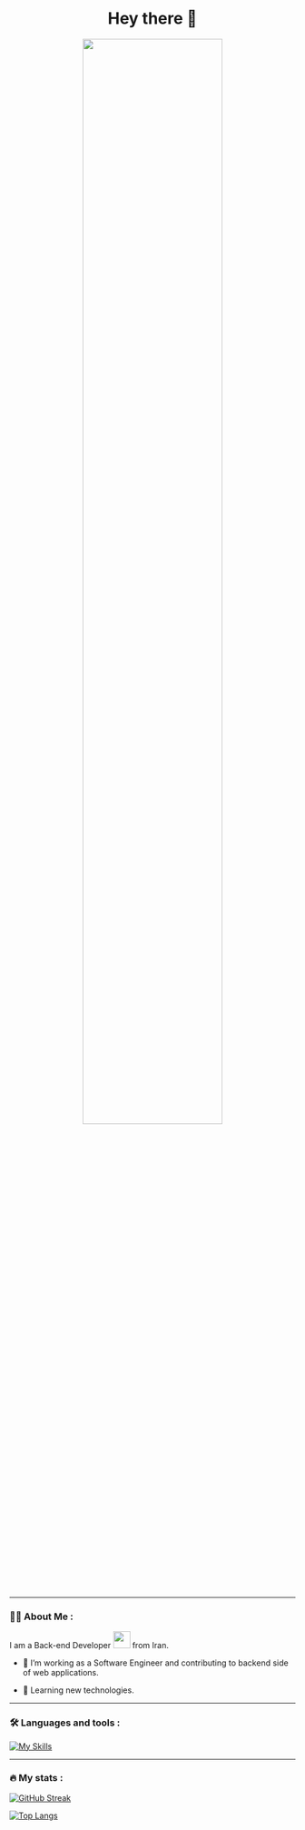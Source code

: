 <!--START_SECTION:waka-->
<div  align="center">
 <h1> Hey there 👋</h1>
</div>
 
 <div id="banner" align="center">
  <img src="https://media.giphy.com/media/ZVik7pBtu9dNS/giphy.gif" width="70%"/>
</div>
 

<hr>

### :man_technologist: About Me :

I am a Back-end Developer <img src="https://media.giphy.com/media/WUlplcMpOCEmTGBtBW/giphy.gif" width="30"> from Iran.
- :telescope: I’m working as a Software Engineer and contributing to backend side of web applications.

- :seedling: Learning new technologies.

<hr>

### 🛠 Languages and tools :

[![My Skills](https://skillicons.dev/icons?i=js,ts,react,nextjs,materialui,nodejs,express,nestjs,mongodb,redis,postgres,docker,rabbitmq,elasticsearch)](https://skillicons.dev)

<hr>

### 🔥 My stats :
<div>

[![GitHub Streak](https://streak-stats.demolab.com/?user=mahdijz5&theme=compact&theme=vision-friendly-dark)](https://git.io/streak-stats)

[![Top Langs](https://github-readme-stats.vercel.app/api/top-langs/?username=mahdijz5&layout=compact&theme=vision-friendly-dark)](https://github.com/anuraghazra/github-readme-stats)

</div>
